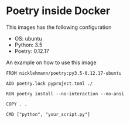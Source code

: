 Poetry inside Docker
====================

This images has the following configuration

- OS: ubuntu
- Python: 3.5
- Poetry: 0.12.17

An example on how to use this image

```
FROM nicklehmann/poetry:py3.5-0.12.17-ubuntu

ADD poetry.lock pyproject.toml ./

RUN poetry install --no-interaction --no-ansi

COPY . .

CMD ["python", "your_script.py"]
```
